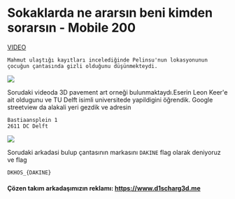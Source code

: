 # Sokaklarda ne ararsın beni kimden sorarsın - Mobile 200




[VIDEO](814c07fd840d64357978548215168ebbaedf0150.mp4)
```
Mahmut ulaştığı kayıtları incelediğinde Pelinsu'nun lokasyonunun çocuğun çantasında gizli olduğunu düşünmekteydi.

```
![](soru.jpg)

Sorudaki videoda 3D pavement art orneği bulunmaktaydı.Eserin Leon Keer'e ait oldugunu ve TU Delft isimli universitede yapildigini öğrendik. Google streetview da alakali yeri gezdik ve adresin
```
Bastiaansplein 1
2611 DC Delft
```

![](canta.png)

Sorudaki arkadasi bulup çantasının markasını `DAKINE` flag olarak deniyoruz ve flag
```
DKHOS_{DAKINE}
```

#### Çözen takım arkadaşımızın reklamı: https://www.d1scharg3d.me
